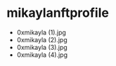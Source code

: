 # mikaylanftprofile
- 0xmikayla (1).jpg
- 0xmikayla (2).jpg
- 0xmikayla (3).jpg
- 0xmikayla (4).jpg
